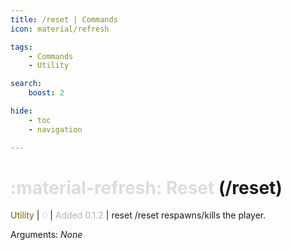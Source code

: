 ```yaml
---
title: /reset | Commands
icon: material/refresh

tags:
    - Commands
    - Utility

search:
    boost: 2

hide:
    - toc
    - navigation

---
```

# <p style="color: rgb(220,220,220); display: inline;">:material-refresh: Reset</p> (/reset)
<div style="display:inline;">
<p style="color: #7F5F02; display: inline;">Utility</p> | <p style="color: rgb(220,220,220); display: inline;">0</p> | <p style="color: rgb(180,180,180); display: inline;"> Added 0.1.2</p> | reset
</div>
/reset respawns/kills the player.

Arguments: _None_

<!-- ## See Also
* [:fontawesome-solid-money-bills: /prompt-gamepass](/Commands/specifics/prompt-gamepass/) -->